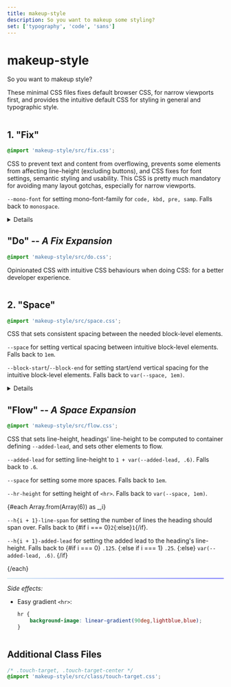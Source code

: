 ```yaml
---
title: makeup-style
description: So you want to makeup some styling?
set: ['typography', 'code', 'sans']
---
```


# makeup-style

So you want to makeup style?

These minimal CSS files fixes default browser CSS, for narrow viewports first, and provides the intuitive default CSS for styling in general and typographic style.

<div class="grid">
<section>

## 1. "Fix"

```css
@import 'makeup-style/src/fix.css';
```

CSS to prevent text and content from overflowing, prevents some elements from affecting line-height (excluding buttons), and CSS fixes for font settings, semantic styling and usability. This CSS is pretty much mandatory for avoiding many layout gotchas, especially for narrow viewports.

`--mono-font` for setting mono-font-family for `code, kbd, pre, samp`. Falls back to `monospace`.

<Details>
<h3 slot="summary">Example</h3>

```css
:root {
	--mono-font: ui-monospace, SFMono-Regular, Menlo, Monaco, Consolas, Liberation Mono, Courier New, monospace;
}
```

</Details>
</section>
<section>

## "Do" -- *A <cite>Fix</cite> Expansion*

```css
@import 'makeup-style/src/do.css';
```

Opinionated CSS with intuitive CSS behaviours when doing CSS: for a better developer experience.

</section>
<section>

## 2. "Space"

```css
@import 'makeup-style/src/space.css';
```

CSS that sets consistent spacing between the needed block-level elements.

`--space` for setting vertical spacing between intuitive block-level elements. Falls back to `1em`.

`--block-start`/`--block-end` for setting start/end vertical spacing for the intuitive block-level elements. Falls back to `var(--space, 1em)`.

<Details>
<h3 slot="summary">Example</h3>


```css
:root {
	--font-size: clamp(
		1rem, 4.8vw, 1.3rem
	);
	--space: var(--font-size);
}

.content {
	font-size: var(--font-size);
}

@media (min-width: 900px) {
	:root {
		--font-size: 1.1rem;
	}
}
```

</Details>
</section>
<section>

## "Flow" -- *A <cite>Space</cite> Expansion*

```css
@import 'makeup-style/src/flow.css';
```

CSS that sets line-height, headings' line-height to be computed to container defining `--added-lead`, and sets other elements to flow.

`--added-lead` for setting line-height to `1 + var(--added-lead, .6)`. Falls back to `.6`.

`--space` for setting some more spaces. Falls back to `1em`.

`--hr-height` for setting height of `<hr>`. Falls back to `var(--space, 1em)`.

{#each Array.from(Array(6)) as _,i}

<p>
	<code>--h{i + 1}-line-span</code>
	for setting the number of lines the heading should span over. Falls back to 
	{#if i === 0}<code>2</code>{:else}<code>1</code>{/if}.
</p>

<p>
	<code>--h{i + 1}-added-lead</code>
	for setting the added lead to the heading's line-height. Falls back to
	{#if i === 0}
		<code>.125</code>.
	{:else if i === 1}
		<code>.25</code>.
	{:else}
		<code>var(--added-lead, .6)</code>.
	{/if}
</p>

{/each}

---

*Side effects:*

- Easy gradient `<hr>`:

	```css
	hr {
		background-image: linear-gradient(90deg,lightblue,blue);
	}
	```

</div>

## Additional Class Files

```css
/* .touch-target, .touch-target-center */
@import 'makeup-style/src/class/touch-target.css';
```

<style>
	hr {
		background-image: linear-gradient(90deg,lightblue,blue);
	}

	@media (min-width: 600px) {
		.grid {
			display: flex;
			flex-direction: column;
			width: 100%;
		}

		.grid section {
			width: calc(100% - min(5em, var(--view-inline)));
		}

		.grid section:nth-of-type(even) {
			align-self: flex-end;
		}
	}

	@media (min-width: 1200px) {
		.grid {
			--gap: calc(1em + 1.5vw);
			flex-direction: row;
			flex-wrap: wrap;
			justify-content: space-between;
			gap: 1em var(--gap);
		}

		.grid section {
			width: calc(50% - var(--gap));
		}
	}
</style>

<script>
 	import Details from '/src/libs/Details.svelte';
</script>
